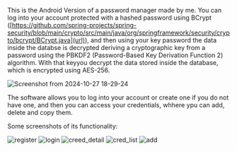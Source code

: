This is the Android Version of a password manager made by me. You can log into your account protected with a hashed password using BCrypt ([https://github.com/spring-projects/spring-security/blob/main/crypto/src/main/java/org/springframework/security/crypto/bcrypt/BCrypt.java](url)), and then using your key password the data inside the databse is decrypted deriving a cryptographic key from a password using the PBKDF2 (Password-Based Key Derivation Function 2) algorithm. With that keyyou decrypt the data stored inside the database, which is encrypted using AES-256.

![Screenshot from 2024-10-27 18-29-24](https://github.com/user-attachments/assets/b5fd7275-cadb-4efa-abf9-feceda8760af)


The software allows you to log into your account or create one if you do not have one, and then you can access your credentials, whhere ypu can add, delete and copy them.

Some screenshots of its functionality:

![register](https://github.com/user-attachments/assets/a96460ca-3959-424e-bf1f-64337f0087be)
![login](https://github.com/user-attachments/assets/6e2548be-cd28-4102-9c39-01c29e6be9c1)
![creed_detail](https://github.com/user-attachments/assets/c01d861b-199e-4243-b277-da47ae395c8e)
![cred_list](https://github.com/user-attachments/assets/f6ff1ce3-0d08-4389-92d9-407ab6860dea)
![add](https://github.com/user-attachments/assets/ad22accb-b48a-4cf4-9eaf-65bbeb404d8f)

